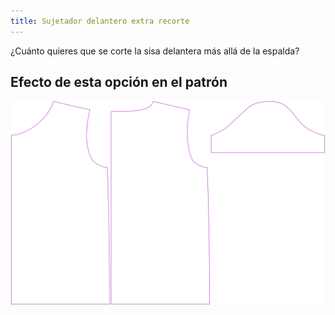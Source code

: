 ```yaml
---
title: Sujetador delantero extra recorte
---
```


¿Cuánto quieres que se corte la sisa delantera más allá de la espalda?

## Efecto de esta opción en el patrón

![Esta imagen muestra el efecto de esta opción al superponer varias variantes que tienen un valor diferente para esta opción](teagan_frontarmholedeeper_sample.svg "Efecto de esta opción en el patrón")
